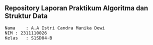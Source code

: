 ## Repository Laporan Praktikum Algoritma dan Struktur Data

<pre>
Nama	: A.A Istri Candra Manika Dewi
NIM	: 2311110026
Kelas	: S1SD04-B
</pre>
